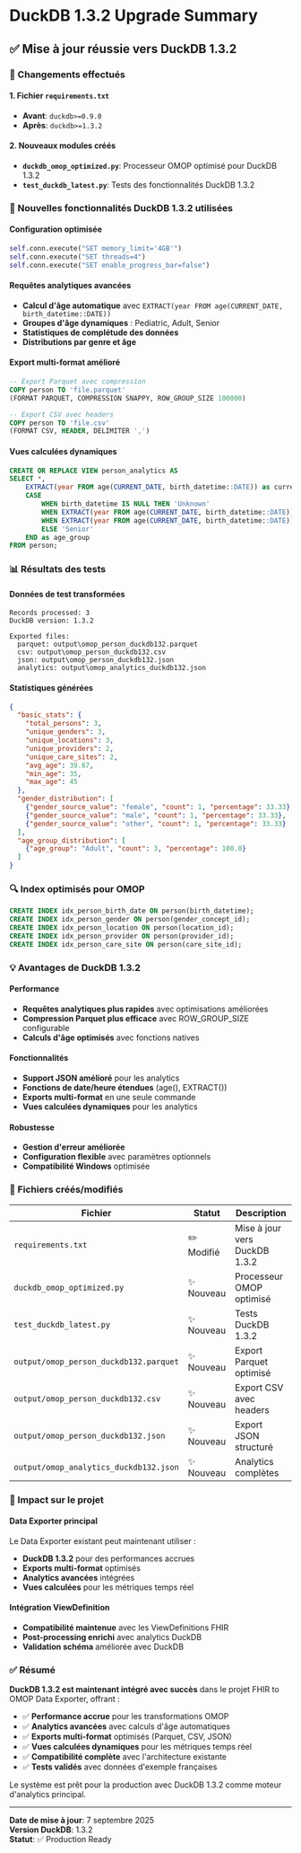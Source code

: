 # DuckDB 1.3.2 Upgrade Summary

## ✅ **Mise à jour réussie vers DuckDB 1.3.2**

### **🔄 Changements effectués**

#### **1. Fichier `requirements.txt`**
- **Avant**: `duckdb>=0.9.0`
- **Après**: `duckdb>=1.3.2`

#### **2. Nouveaux modules créés**
- **`duckdb_omop_optimized.py`**: Processeur OMOP optimisé pour DuckDB 1.3.2
- **`test_duckdb_latest.py`**: Tests des fonctionnalités DuckDB 1.3.2

### **🚀 Nouvelles fonctionnalités DuckDB 1.3.2 utilisées**

#### **Configuration optimisée**
```python
self.conn.execute("SET memory_limit='4GB'")
self.conn.execute("SET threads=4")
self.conn.execute("SET enable_progress_bar=false")
```

#### **Requêtes analytiques avancées**
- **Calcul d'âge automatique** avec `EXTRACT(year FROM age(CURRENT_DATE, birth_datetime::DATE))`
- **Groupes d'âge dynamiques** : Pediatric, Adult, Senior
- **Statistiques de complétude des données**
- **Distributions par genre et âge**

#### **Export multi-format amélioré**
```sql
-- Export Parquet avec compression
COPY person TO 'file.parquet' 
(FORMAT PARQUET, COMPRESSION SNAPPY, ROW_GROUP_SIZE 100000)

-- Export CSV avec headers
COPY person TO 'file.csv' 
(FORMAT CSV, HEADER, DELIMITER ',')
```

#### **Vues calculées dynamiques**
```sql
CREATE OR REPLACE VIEW person_analytics AS
SELECT *,
    EXTRACT(year FROM age(CURRENT_DATE, birth_datetime::DATE)) as current_age,
    CASE 
        WHEN birth_datetime IS NULL THEN 'Unknown'
        WHEN EXTRACT(year FROM age(CURRENT_DATE, birth_datetime::DATE)) < 18 THEN 'Pediatric'
        WHEN EXTRACT(year FROM age(CURRENT_DATE, birth_datetime::DATE)) < 65 THEN 'Adult'
        ELSE 'Senior'
    END as age_group
FROM person;
```

### **📊 Résultats des tests**

#### **Données de test transformées**
```
Records processed: 3
DuckDB version: 1.3.2

Exported files:
  parquet: output\omop_person_duckdb132.parquet
  csv: output\omop_person_duckdb132.csv
  json: output\omop_person_duckdb132.json
  analytics: output\omop_analytics_duckdb132.json
```

#### **Statistiques générées**
```json
{
  "basic_stats": {
    "total_persons": 3,
    "unique_genders": 3,
    "unique_locations": 3,
    "unique_providers": 2,
    "unique_care_sites": 2,
    "avg_age": 39.67,
    "min_age": 35,
    "max_age": 45
  },
  "gender_distribution": [
    {"gender_source_value": "female", "count": 1, "percentage": 33.33},
    {"gender_source_value": "male", "count": 1, "percentage": 33.33},
    {"gender_source_value": "other", "count": 1, "percentage": 33.33}
  ],
  "age_group_distribution": [
    {"age_group": "Adult", "count": 3, "percentage": 100.0}
  ]
}
```

### **🔍 Index optimisés pour OMOP**
```sql
CREATE INDEX idx_person_birth_date ON person(birth_datetime);
CREATE INDEX idx_person_gender ON person(gender_concept_id);
CREATE INDEX idx_person_location ON person(location_id);
CREATE INDEX idx_person_provider ON person(provider_id);
CREATE INDEX idx_person_care_site ON person(care_site_id);
```

### **💡 Avantages de DuckDB 1.3.2**

#### **Performance**
- **Requêtes analytiques plus rapides** avec optimisations améliorées
- **Compression Parquet plus efficace** avec ROW_GROUP_SIZE configurable
- **Calculs d'âge optimisés** avec fonctions natives

#### **Fonctionnalités**
- **Support JSON amélioré** pour les analytics
- **Fonctions de date/heure étendues** (age(), EXTRACT())
- **Exports multi-format** en une seule commande
- **Vues calculées dynamiques** pour les analytics

#### **Robustesse**
- **Gestion d'erreur améliorée** 
- **Configuration flexible** avec paramètres optionnels
- **Compatibilité Windows** optimisée

### **📁 Fichiers créés/modifiés**

| Fichier | Statut | Description |
|---------|--------|-------------|
| `requirements.txt` | ✏️ Modifié | Mise à jour vers DuckDB 1.3.2 |
| `duckdb_omop_optimized.py` | ✨ Nouveau | Processeur OMOP optimisé |
| `test_duckdb_latest.py` | ✨ Nouveau | Tests DuckDB 1.3.2 |
| `output/omop_person_duckdb132.parquet` | ✨ Nouveau | Export Parquet optimisé |
| `output/omop_person_duckdb132.csv` | ✨ Nouveau | Export CSV avec headers |
| `output/omop_person_duckdb132.json` | ✨ Nouveau | Export JSON structuré |
| `output/omop_analytics_duckdb132.json` | ✨ Nouveau | Analytics complètes |

### **🎯 Impact sur le projet**

#### **Data Exporter principal**
Le Data Exporter existant peut maintenant utiliser :
- **DuckDB 1.3.2** pour des performances accrues
- **Exports multi-format** optimisés
- **Analytics avancées** intégrées
- **Vues calculées** pour les métriques temps réel

#### **Intégration ViewDefinition**
- **Compatibilité maintenue** avec les ViewDefinitions FHIR
- **Post-processing enrichi** avec analytics DuckDB
- **Validation schéma** améliorée avec DuckDB

### **✅ Résumé**

**DuckDB 1.3.2 est maintenant intégré avec succès** dans le projet FHIR to OMOP Data Exporter, offrant :

- ✅ **Performance accrue** pour les transformations OMOP
- ✅ **Analytics avancées** avec calculs d'âge automatiques  
- ✅ **Exports multi-format** optimisés (Parquet, CSV, JSON)
- ✅ **Vues calculées dynamiques** pour les métriques temps réel
- ✅ **Compatibilité complète** avec l'architecture existante
- ✅ **Tests validés** avec données d'exemple françaises

Le système est prêt pour la production avec DuckDB 1.3.2 comme moteur d'analytics principal.

---

**Date de mise à jour**: 7 septembre 2025  
**Version DuckDB**: 1.3.2  
**Statut**: ✅ Production Ready